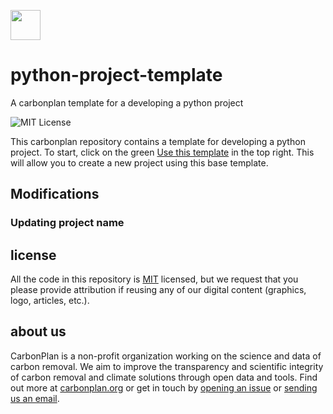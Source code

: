 <img
  src='https://carbonplan-assets.s3.amazonaws.com/monogram/dark-small.png'
  height='48'
/>

# python-project-template
A carbonplan template for a developing a python project


![MIT License][]

[mit license]: https://badgen.net/badge/license/MIT/blue


This carbonplan repository contains a template for developing a python project. To start, click on the green [Use this template](https://github.com/carbonplan/python-project-template/generate) in the top right. This will allow you to create a new project using this base template.

## Modifications

### Updating project name


## license

All the code in this repository is [MIT](https://choosealicense.com/licenses/mit/) licensed, but we request that you please provide attribution if reusing any of our digital content (graphics, logo, articles, etc.).

## about us

CarbonPlan is a non-profit organization working on the science and data of carbon removal. We aim to improve the transparency and scientific integrity of carbon removal and climate solutions through open data and tools. Find out more at [carbonplan.org](https://carbonplan.org/) or get in touch by [opening an issue](https://github.com/carbonplan/research/issues/new) or [sending us an email](mailto:hello@carbonplan.org).
